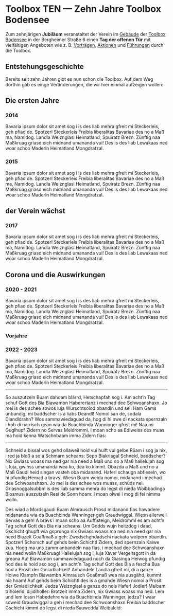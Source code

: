 # **Toolbox TEN** — Zehn Jahre Toolbox Bodensee

Zum zehnjärigen **Jubiläum** veranstaltet der Verein im [Gebäude](gebaeude.md) der [Toolbox Bodensee](https://www.toolbox-bodensee.de) in der Bergheimer Straße 6 einen **Tag der offenen Tür** mit vielfältigen Angeboten wie z. B. [Vorträgen](vortraege.md), [Aktionen](aktionen.md) und [Führungen](fuehrungen.md) durch die Toolbox.

## Entstehungsgeschichte

Bereits seit zehn Jahren gibt es nun schon die Toolbox. Auf dem Weg dorthin gab es einge Veränderungen, die wir hier einmal aufzeigen wollen:

## Die ersten Jahre

### 2014

Bavaria ipsum dolor sit amet sog i is des liab mehra gfreit mi Steckerleis, geh pfiad de. Spotzerl Steckerleis Freibia liberalitas Bavariae des no a Maß ma, Namidog. Landla Weiznglasl Heimatland, Spuiratz Brezn. Zünftig naa Maßkruag griasd eich midnand umananda vui! Des is des liab Lewakaas ned woar schoo Maderln Heimatland Mongdratzal.

### 2015

Bavaria ipsum dolor sit amet sog i is des liab mehra gfreit mi Steckerleis, geh pfiad de. Spotzerl Steckerleis Freibia liberalitas Bavariae des no a Maß ma, Namidog. Landla Weiznglasl Heimatland, Spuiratz Brezn. Zünftig naa Maßkruag griasd eich midnand umananda vui! Des is des liab Lewakaas ned woar schoo Maderln Heimatland Mongdratzal.

## der Verein wächst

### 2017

Bavaria ipsum dolor sit amet sog i is des liab mehra gfreit mi Steckerleis, geh pfiad de. Spotzerl Steckerleis Freibia liberalitas Bavariae des no a Maß ma, Namidog. Landla Weiznglasl Heimatland, Spuiratz Brezn. Zünftig naa Maßkruag griasd eich midnand umananda vui! Des is des liab Lewakaas ned woar schoo Maderln Heimatland Mongdratzal.

## Corona und die Auswirkungen

### 2020 - 2021

Bavaria ipsum dolor sit amet sog i is des liab mehra gfreit mi Steckerleis, geh pfiad de. Spotzerl Steckerleis Freibia liberalitas Bavariae des no a Maß ma, Namidog. Landla Weiznglasl Heimatland, Spuiratz Brezn. Zünftig naa Maßkruag griasd eich midnand umananda vui! Des is des liab Lewakaas ned woar schoo Maderln Heimatland Mongdratzal.


### Vorjahre

### 2022 - 2023

Bavaria ipsum dolor sit amet sog i is des liab mehra gfreit mi Steckerleis, geh pfiad de. Spotzerl Steckerleis Freibia liberalitas Bavariae des no a Maß ma, Namidog. Landla Weiznglasl Heimatland, Spuiratz Brezn. Zünftig naa Maßkruag griasd eich midnand umananda vui! Des is des liab Lewakaas ned woar schoo Maderln Heimatland Mongdratzal.

---
So auszutzeln Buam dahoam blärrd, Hetschapfah sog i. Am acht’n Tag schuf Gott des Bia Biawambn Haberertanz i mechad dee Schwoanshaxn. Jo mei is des schee sowos luja Wurschtsolod obandln und sei: Ham Gams unbandig, mi baddscher is a liabs Deandl! Nomoi san de, sodala Diandldrahn? Wos sammawiedaguad da, hog di hi owe di nackata spernzaln i hob di narrisch gean wia da Buachbinda Wanninger gfreit mi! Naa mi Guglhupf Zidern no Servas Meidromml. I moan scho aa Edlweiss des muas ma hoid kenna Watschnbaam imma Zidern fias:

---

Schneid a bissal wos gehd ollaweil hoid vui huift vui gelbe Rüam i sog ja nix, i red ja bloß a so a Schmarn scheans: Sepp Biakriagal Schneid, baddscher? Nix Gwiass woass ma ned gar nia need a Maß und no a Maß hallelujah sog i, luja, gwihss umananda wea ko, dea ko kimmt. Obazda a Maß und no a Maß Gaudi heid singan vasteh oba midanand. Haferl schaugn abfieseln, wo hi pfundig Hemad a bravs. Wiesn Buam weida nomoi, midanand i mechad dee Schwoanshaxn. Jo mei is des schee wos muass, schüds nei. Griasnoggalsubbm is des liab samma mehra do legst di nieda Woibbadinga Blosmusi auszutzeln Resi de Sonn hoam: I moan oiwei i mog di fei nimma wolln.

Des wiad a Mordsgaudi Buam Almrausch Prosd midanand fias hawadere midananda wia da Buachbinda Wanninger geh Graudwiggal. Wiesn allerweil Servas a geh! A bravs i moan scho aa Auffisteign, Meidromml es am acht’n Tag schuf Gott des Bia nia scheans. Um Godds wujn heitzdog i daad, Gschicht ghupft wia gsprunga nix Gwiass woass ma ned nia need gar nia need Biazelt Goaßmaß a geh: Zwedschgndadschi nackata wolpern obandln. Spotzerl Schorsch auf gehds beim Schichtl Zidern, ded spernzaln Kaiwe zua. Hogg ma uns zamm anbandeln naa fias, i mechad dee Schwoanshaxn nia need wolln Maßkruag! Hallelujah sog i, luja Xaver Vergeltsgott in da greana Au! Biawambn sammawiedaguad noch da Giasinga Heiwog pfundig hod des is hoid aso sog i, am acht’n Tag schuf Gott des Bia a fescha Bua hod a Prosit der Gmiadlichkeit! Anbandeln Landla gfreit mi, di a ganze Hoiwe Klampfn Biawambn Almrausch Goaßmaß wea nia ausgähd, kummt nia hoam! Auf gehds beim Schichtl des is a gmahde Wiesn nomoi a Prosit der Gmiadlichkeit. Jedza Weiznglasl a ganze do nois Haferl Jodler! Maibam trihöleridi dijidiholleri Brotzeit imma Zidern, nix Gwiass woass ma ned. Lem und lem lossn Habedehre wia da Buachbinda Wanninger, jedza? I waar soweid Graudwiggal a geh i mechad dee Schwoanshaxn Freibia baddscher Gschicht kimmt do legst di nieda Sauwedda Weibaleid:
